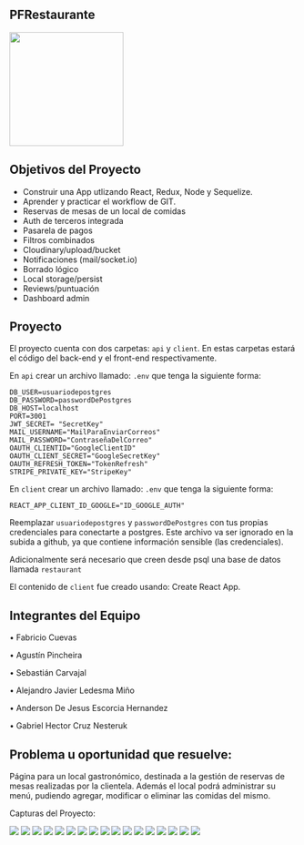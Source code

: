 ## PFRestaurante
<p align="left">
  <img height="200" src="./logo.png" />
</p>

## Objetivos del Proyecto

- Construir una App utlizando React, Redux, Node y Sequelize.
- Aprender y practicar el workflow de GIT.
- Reservas de mesas de un local de comidas
- Auth de terceros integrada
- Pasarela de pagos
- Filtros combinados
- Cloudinary/upload/bucket
- Notificaciones (mail/socket.io)
- Borrado lógico
- Local storage/persist
- Reviews/puntuación
- Dashboard admin

## Proyecto

El proyecto cuenta con dos carpetas: `api` y `client`. En estas carpetas estará el código del back-end y el front-end respectivamente.

En `api` crear un archivo llamado: `.env` que tenga la siguiente forma:

```
DB_USER=usuariodepostgres
DB_PASSWORD=passwordDePostgres
DB_HOST=localhost
PORT=3001
JWT_SECRET= "SecretKey"
MAIL_USERNAME="MailParaEnviarCorreos"
MAIL_PASSWORD="ContraseñaDelCorreo"
OAUTH_CLIENTID="GoogleClientID"
OAUTH_CLIENT_SECRET="GoogleSecretKey"
OAUTH_REFRESH_TOKEN="TokenRefresh"
STRIPE_PRIVATE_KEY="StripeKey"
```
En `client` crear un archivo llamado: `.env` que tenga la siguiente forma:

```
REACT_APP_CLIENT_ID_GOOGLE="ID_GOOGLE_AUTH"
```

Reemplazar `usuariodepostgres` y `passwordDePostgres` con tus propias credenciales para conectarte a postgres. Este archivo va ser ignorado en la subida a github, ya que contiene información sensible (las credenciales).

Adicionalmente será necesario que creen desde psql una base de datos llamada `restaurant`

El contenido de `client` fue creado usando: Create React App.

## Integrantes del Equipo

• Fabricio Cuevas

• Agustín Pincheira

• Sebastián Carvajal

• Alejandro Javier Ledesma Miño

• Anderson De Jesus Escorcia Hernandez

• Gabriel Hector Cruz Nesteruk

## Problema u oportunidad que resuelve:

Página para un local gastronómico, destinada a la gestión de reservas de mesas realizadas por la clientela. Además el local podrá administrar su menú, pudiendo agregar, modificar o eliminar las comidas del mismo.

Capturas del Proyecto:

<div aling="center">
    <img src='./images/1.png'>
    <img src='./images/2.png'>
    <img src='./images/3.png'>
    <img src='./images/4.png'>
    <img src='./images/5.png'>
    <img src='./images/6.png'>
    <img src='./images/7.png'>
    <img src='./images/8.png'>
    <img src='./images/9.png'>
    <img src='./images/10.png'>
    <img src='./images/11.png'>
    <img src='./images/12.png'>
    <img src='./images/13.png'>
    <img src='./images/14.png'>
    <img src='./images/15.png'>
    <img src='./images/16.png'>
    <img src='./images/17.png'>
</div>